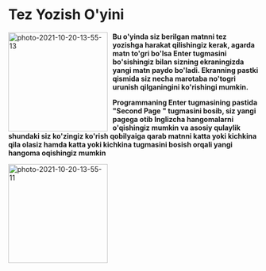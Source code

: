 # Tez Yozish O'yini
 
<a href="https://ibb.co/NWGSG12"><img src="https://i.ibb.co/ssXHX59/photo-2021-10-20-13-55-13.jpg" alt="photo-2021-10-20-13-55-13" style="float: left; margin-right: 10px;" width="200" border="0"></a>
     
     
<b>Bu o'yinda siz berilgan matnni tez yozishga harakat qilishingiz kerak, agarda matn to'gri bo'lsa Enter tugmasini bo'sishingiz bilan sizning ekraningizda yangi matn paydo bo'ladi. Ekranning pastki qismida siz necha marotaba no'togri urunish qilganingini ko'rishingi mumkin.</b>

<b>Programmaning Enter tugmasining pastida "Second Page " tugmasini bosib, siz yangi pagega otib Inglizcha hangomalarni o'qishingiz mumkin va asosiy qulaylik shundaki  siz ko'zingiz ko'rish qobilyaiga qarab matnni katta yoki kichkina qila olasiz hamda katta yoki kichkina tugmasini bosish orqali yangi hangoma oqishingiz mumkin</b>
     
<a href="https://ibb.co/D57Xj2R"><img src="https://i.ibb.co/XSzBGRC/photo-2021-10-20-13-55-11.jpg" alt="photo-2021-10-20-13-55-11" style="float: left; margin-right: 10px;" width="200" border="0"></a>
